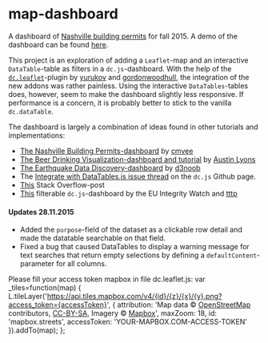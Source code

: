 # map-dashboard
A dashboard of [Nashville building permits](http://data.nashville.gov/resource/3h5w-q8b7.json?) for fall 2015. A demo of the dashboard can be found [here](http://wallinm1.github.io/map-dashboard/).

This project is an exploration of adding a `Leaflet`-map and an interactive `DataTable`-table as filters in a `dc.js`-dashboard. With the help of the [`dc.leaflet`](https://github.com/dc-js/dc.leaflet.js)-plugin by [yurukov](https://github.com/yurukov) and [gordonwoodhull](https://github.com/gordonwoodhull), the integration of the new addons was rather painless. Using the interactive `DataTables`-tables does, however, seem to make the dashboard slightly less responsive. If performance is a concern, it is probably better to stick to the vanilla `dc.dataTable`.

The dashboard is largely a combination of ideas found in other tutorials and implementations:

* [The Nashville Building Permits-dashboard](https://github.com/cmvee/Nashville-Building-Permits) by [cmvee](https://github.com/cmvee)
* [The Beer Drinking Visualization-dashboard and tutorial](https://github.com/austinlyons/dcjs-leaflet-untappd) by [Austin Lyons](https://github.com/austinlyons)
* [The Earthquake Data Discovery-dashboard](http://bl.ocks.org/d3noob/6077996) by [d3noob](d3noob.org)
* The [Integrate with DataTables.js issue thread](https://github.com/dc-js/dc.js/issues/966) on the `dc.js` Github page.
* [This](http://stackoverflow.com/questions/21113513/dcjs-reorder-datatable-by-column/21116676#21116676) Stack Overflow-post
* [This](http://www.integritywatch.eu/) filterable `dc.js`-dashboard by the EU Integrity Watch and [tttp](https://github.com/tttp)

#### Updates 28.11.2015
* Added the `purpose`-field of the dataset as a clickable row detail and made the datatable searchable on that field.
* Fixed a bug that caused DataTables to display a warning message for text searches that return empty selections by defining a `defaultContent`-parameter for all columns.

Please fill your access token mapbox in file dc.leaflet.js:
    var _tiles=function(map) {
L.tileLayer('https://api.tiles.mapbox.com/v4/{id}/{z}/{x}/{y}.png?access_token={accessToken}', {
    attribution: 'Map data &copy; <a href="https://www.openstreetmap.org/">OpenStreetMap</a> contributors, <a href="https://creativecommons.org/licenses/by-sa/2.0/">CC-BY-SA</a>, Imagery © <a href="https://www.mapbox.com/">Mapbox</a>',
    maxZoom: 18,
    id: 'mapbox.streets',
    accessToken: 'YOUR-MAPBOX.COM-ACCESS-TOKEN'
}).addTo(map);
    };  
